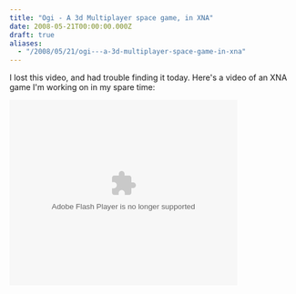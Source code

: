 ```yaml
---
title: "Ogi - A 3d Multiplayer space game, in XNA"
date: 2008-05-21T00:00:00.000Z
draft: true
aliases:
  - "/2008/05/21/ogi---a-3d-multiplayer-space-game-in-xna"
---
```

I lost this video, and had trouble finding it today. Here's a video of an XNA game I'm working on in my spare time:

<embed id='VideoPlayback' src='http://video.google.com/googleplayer.swf?docId=-2271115342347025471&hl=en' style='width: 400px; height: 326px;' type='application/x-shockwave-flash'></embed>
